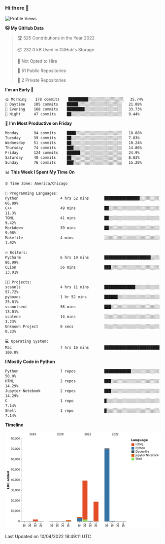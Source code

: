 ### Hi there 👋

<!--
**cauliyang/cauliyang** is a ✨ _special_ ✨ repository because its `README.md` (this file) appears on your GitHub profile.

Here are some ideas to get you started:

- 🔭 I’m currently working on ...
- 🌱 I’m currently learning ...
- 👯 I’m looking to collaborate on ...
- 🤔 I’m looking for help with ...
- 💬 Ask me about ...
- 📫 How to reach me: ...
- 😄 Pronouns: ...
- ⚡ Fun fact: ...
-->

<!--START_SECTION:waka-->
![Profile Views](http://img.shields.io/badge/Profile%20Views-0-blue)

**🐱 My GitHub Data** 

> 🏆 525 Contributions in the Year 2022
 > 
> 📦 232.0 kB Used in GitHub's Storage 
 > 
> 🚫 Not Opted to Hire
 > 
> 📜 51 Public Repositories 
 > 
> 🔑 2 Private Repositories  
 > 
**I'm an Early 🐤** 

```text
🌞 Morning    178 commits    █████████░░░░░░░░░░░░░░░░   35.74% 
🌆 Daytime    105 commits    █████░░░░░░░░░░░░░░░░░░░░   21.08% 
🌃 Evening    168 commits    ████████░░░░░░░░░░░░░░░░░   33.73% 
🌙 Night      47 commits     ██░░░░░░░░░░░░░░░░░░░░░░░   9.44%

```
📅 **I'm Most Productive on Friday** 

```text
Monday       94 commits     ████░░░░░░░░░░░░░░░░░░░░░   18.88% 
Tuesday      39 commits     ██░░░░░░░░░░░░░░░░░░░░░░░   7.83% 
Wednesday    51 commits     ██░░░░░░░░░░░░░░░░░░░░░░░   10.24% 
Thursday     74 commits     ███░░░░░░░░░░░░░░░░░░░░░░   14.86% 
Friday       124 commits    ██████░░░░░░░░░░░░░░░░░░░   24.9% 
Saturday     40 commits     ██░░░░░░░░░░░░░░░░░░░░░░░   8.03% 
Sunday       76 commits     ███░░░░░░░░░░░░░░░░░░░░░░   15.26%

```


📊 **This Week I Spent My Time On** 

```text
⌚︎ Time Zone: America/Chicago

💬 Programming Languages: 
Python                   4 hrs 52 mins       ████████████████░░░░░░░░░   66.89% 
C++                      49 mins             ██░░░░░░░░░░░░░░░░░░░░░░░   11.3% 
TOML                     41 mins             ██░░░░░░░░░░░░░░░░░░░░░░░   9.42% 
Markdown                 39 mins             ██░░░░░░░░░░░░░░░░░░░░░░░   9.08% 
Makefile                 4 mins              ░░░░░░░░░░░░░░░░░░░░░░░░░   1.02%

🔥 Editors: 
PyCharm                  6 hrs 19 mins       █████████████████████░░░░   86.99% 
CLion                    56 mins             ███░░░░░░░░░░░░░░░░░░░░░░   13.01%

🐱‍💻 Projects: 
scannls                  4 hrs 11 mins       ██████████████░░░░░░░░░░░   57.72% 
pyboxes                  1 hr 52 mins        ██████░░░░░░░░░░░░░░░░░░░   25.81% 
scannlsext               56 mins             ███░░░░░░░░░░░░░░░░░░░░░░   13.01% 
scalene                  14 mins             ░░░░░░░░░░░░░░░░░░░░░░░░░   3.23% 
Unknown Project          0 secs              ░░░░░░░░░░░░░░░░░░░░░░░░░   0.23%

💻 Operating System: 
Mac                      7 hrs 16 mins       █████████████████████████   100.0%

```

**I Mostly Code in Python** 

```text
Python                   7 repos             ████████████░░░░░░░░░░░░░   50.0% 
HTML                     2 repos             ███░░░░░░░░░░░░░░░░░░░░░░   14.29% 
Jupyter Notebook         2 repos             ███░░░░░░░░░░░░░░░░░░░░░░   14.29% 
C                        1 repo              █░░░░░░░░░░░░░░░░░░░░░░░░   7.14% 
Shell                    1 repo              █░░░░░░░░░░░░░░░░░░░░░░░░   7.14%

```


**Timeline**

![Chart not found](https://raw.githubusercontent.com/cauliyang/cauliyang/main/charts/bar_graph.png) 


 Last Updated on 10/04/2022 18:49:11 UTC
<!--END_SECTION:waka-->
